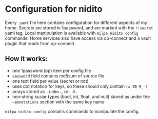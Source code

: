 # Configuration for nidito

Every `.yaml` file here contains configuration for different aspects of my home. Secrets are stored in 1password, and are marked with the `!!secret` yaml tag. Local manipulation is available with `milpa nidito config` commands. Home services also have access via op-connect and a vault plugin that reads from op-connect.

## How it works:

- one 1password (op) item per config file
- `password` field contains md5sum of source file
- one text field per value (secret or not)
- uses dot notation for keys, so these should only contain `[a-Z0-9_-]`
- arrays stored as `.index.`, i.e. `.0.`
- non-string scalar types (bool, int, float, and null) stored as under the `~annotations` section with the same key name

`milpa nidito config` contains commands to manipulate the config.
